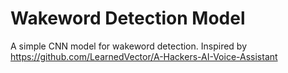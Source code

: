 # Wakeword Detection Model

A simple CNN model for wakeword detection. Inspired by https://github.com/LearnedVector/A-Hackers-AI-Voice-Assistant
